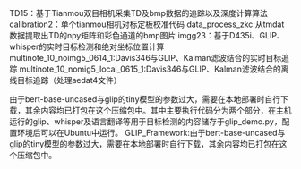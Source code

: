 TD15：基于Tianmou双目相机采集TD及bmp数据的追踪以及深度计算算法
calibration2：单个tianmou相机对标定板校准代码
data_process_zkc:从tmdat数据提取出TD的npy矩阵和彩色通道的bmp图片
imgg23：基于D435i、GLIP、whisper的实时目标检测和绝对坐标位置计算
multinote_10_noimg5_0614_1:Davis346与GLIP、Kalman滤波结合的实时目标追踪
multinote_10_nomig5_local_0615_1:Davis346与GLIP、Kalman滤波结合的离线目标追踪（处理aedat4文件）


由于bert-base-uncased与glip的tiny模型的参数过大，需要在本地部署时自行下载，其余内容均已打包在这个压缩包中。其中主要执行代码分为两个部分，在主机运行的glip、whisper及语言翻译等用于目标检测的内容储存于glip_demo.py，配置环境后可以在Ubuntu中运行。
GLIP_Framework:由于bert-base-uncased与glip的tiny模型的参数过大，需要在本地部署时自行下载，其余内容均已打包在这个压缩包中。
